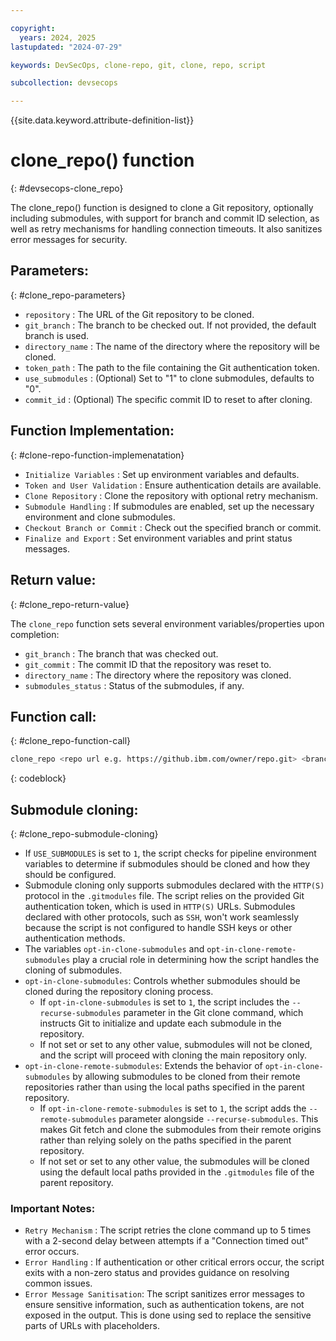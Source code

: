```yaml
---

copyright:
  years: 2024, 2025
lastupdated: "2024-07-29"

keywords: DevSecOps, clone-repo, git, clone, repo, script

subcollection: devsecops

---
```


{{site.data.keyword.attribute-definition-list}}

# clone_repo() function
{: #devsecops-clone_repo}

The clone_repo() function is designed to clone a Git repository, optionally including submodules, with support for branch and commit ID selection, as well as retry mechanisms for handling connection timeouts. It also sanitizes error messages for security.

## Parameters:
{: #clone_repo-parameters}

- `repository` : The URL of the Git repository to be cloned.
- `git_branch` : The branch to be checked out. If not provided, the default branch is used.
- `directory_name` : The name of the directory where the repository will be cloned.
- `token_path` : The path to the file containing the Git authentication token.
- `use_submodules` : (Optional) Set to "1" to clone submodules, defaults to "0".
- `commit_id` : (Optional) The specific commit ID to reset to after cloning.

## Function Implementation:
{: #clone-repo-function-implemenatation}

- `Initialize Variables` : Set up environment variables and defaults.
- `Token and User Validation` : Ensure authentication details are available.
- `Clone Repository` : Clone the repository with optional retry mechanism.
- `Submodule Handling` : If submodules are enabled, set up the necessary environment and clone submodules.
- `Checkout Branch or Commit` : Check out the specified branch or commit.
- `Finalize and Export` : Set environment variables and print status messages.

## Return value:
{: #clone_repo-return-value}

The `clone_repo` function sets several environment variables/properties upon completion:

- `git_branch` : The branch that was checked out.
- `git_commit` : The commit ID that the repository was reset to.
- `directory_name` : The directory where the repository was cloned.
- `submodules_status` : Status of the submodules, if any.

## Function call:
{: #clone_repo-function-call}

```bash
clone_repo <repo url e.g. https://github.ibm.com/owner/repo.git> <branch e.g. master> <repo directory e.g. repo_directory> <token path e.g. /path/to/token> <if submodules to be used e.g. 1> <commit id e.g. abcd1234>
```
{: codeblock}

## Submodule cloning:
{: #clone_repo-submodule-cloning}

- If `USE_SUBMODULES` is set to `1`, the script checks for pipeline environment variables to determine if submodules should be cloned and how they should be configured.
- Submodule cloning only supports submodules declared with the `HTTP(S)` protocol in the `.gitmodules` file. The script relies on the provided Git authentication token, which is used in `HTTP(S)` URLs. Submodules declared with other protocols, such as `SSH`, won't work seamlessly because the script is not configured to handle SSH keys or other authentication methods.
- The variables `opt-in-clone-submodules` and `opt-in-clone-remote-submodules` play a crucial role in determining how the script handles the cloning of submodules.
- `opt-in-clone-submodules`: Controls whether submodules should be cloned during the repository cloning process.
  - If `opt-in-clone-submodules` is set to `1`, the script includes the `--recurse-submodules` parameter in the Git clone command, which instructs Git to initialize and update each submodule in the repository.
  - If not set or set to any other value, submodules will not be cloned, and the script will proceed with cloning the main repository only.
- `opt-in-clone-remote-submodules`: Extends the behavior of `opt-in-clone-submodules` by allowing submodules to be cloned from their remote repositories rather than using the local paths specified in the parent repository.
  - If `opt-in-clone-remote-submodules` is set to `1`, the script adds the `--remote-submodules` parameter alongside `--recurse-submodules`. This makes Git fetch and clone the submodules from their remote origins rather than relying solely on the paths specified in the parent repository.
  - If not set or set to any other value, the submodules will be cloned using the default local paths provided in the `.gitmodules` file of the parent repository.

### Important Notes:
- `Retry Mechanism` : The script retries the clone command up to 5 times with a 2-second delay between attempts if a "Connection timed out" error occurs.
- `Error Handling` : If authentication or other critical errors occur, the script exits with a non-zero status and provides guidance on resolving common issues.
- `Error Message Sanitisation`: The script sanitizes error messages to ensure sensitive information, such as authentication tokens, are not exposed in the output. This is done using sed to replace the sensitive parts of URLs with placeholders.
